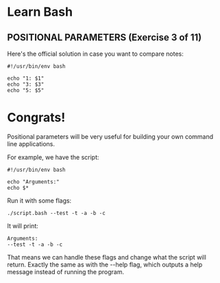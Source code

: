 # Learn Bash

## POSITIONAL PARAMETERS (Exercise 3 of 11)

 Here's the official solution in case you want to compare notes:


    #!/usr/bin/env bash
    
    echo "1: $1"
    echo "3: $3"
    echo "5: $5"


# Congrats!

 Positional parameters will be very useful for building your own command
 line applications.

 For example, we have the script:

    #!/usr/bin/env bash
    
    echo "Arguments:"
    echo $*

 Run it with some flags:

    ./script.bash --test -t -a -b -c

 It will print:

    Arguments:
    --test -t -a -b -c

 That means we can handle these flags and change what the script will
 return. Exactly the same as with the --help flag, which outputs a help
 message instead of running the program.

